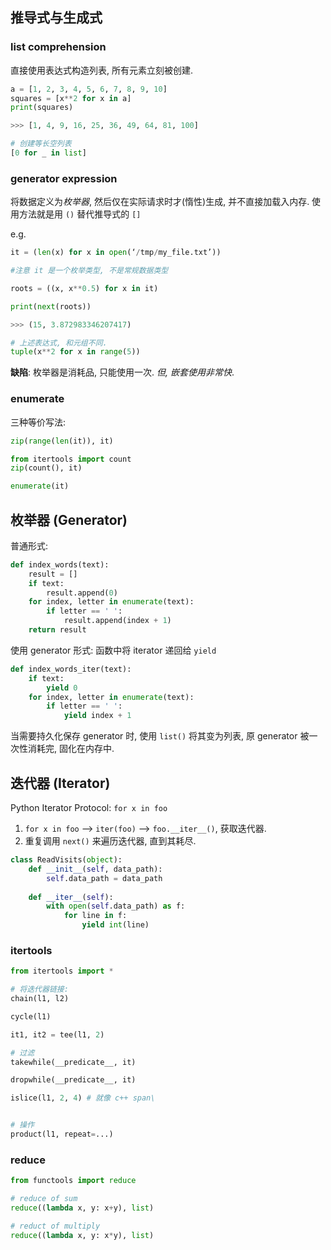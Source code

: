 ## 推导式与生成式

### list comprehension

直接使用表达式构造列表, 所有元素立刻被创建. 

```python
a = [1, 2, 3, 4, 5, 6, 7, 8, 9, 10] 
squares = [x**2 for x in a] 
print(squares) 

>>> [1, 4, 9, 16, 25, 36, 49, 64, 81, 100]

# 创建等长空列表
[0 for _ in list]
```

### generator expression

将数据定义为*枚举器*, 然后仅在实际请求时才(惰性)生成, 并不直接加载入内存.  使用方法就是用 `()` 替代推导式的 `[]`

e.g.
```python
it = (len(x) for x in open(‘/tmp/my_file.txt’))

#注意 it 是一个枚举类型, 不是常规数据类型

roots = ((x, x**0.5) for x in it)

print(next(roots))

>>> (15, 3.872983346207417) 

# 上述表达式, 和元组不同.
tuple(x**2 for x in range(5))
```

**缺陷**: 枚举器是消耗品, 只能使用一次. *但, 嵌套使用非常快*. 

### enumerate

三种等价写法:

```python
zip(range(len(it)), it)

from itertools import count
zip(count(), it)

enumerate(it)
```

## 枚举器 (Generator)

普通形式: 
```python
def index_words(text):
	result = []
	if text:
		result.append(0)
	for index, letter in enumerate(text):
		if letter == ' ':
			result.append(index + 1)
	return result
```

使用 generator 形式: 函数中将 iterator 递回给 `yield`
```python
def index_words_iter(text):
	if text:
		yield 0
	for index, letter in enumerate(text):
		if letter == ' ':
			yield index + 1
```

当需要持久化保存 generator 时, 使用 `list()` 将其变为列表, 原 generator 被一次性消耗完, 固化在内存中. 

## 迭代器 (Iterator)

Python Iterator Protocol: `for x in foo`
1. `for x in foo` --> `iter(foo)` --> `foo.__iter__()`, 获取迭代器.
2. 重复调用 `next()` 来遍历迭代器, 直到其耗尽.


```python
class ReadVisits(object):
	def __init__(self, data_path):
		self.data_path = data_path
		
	def __iter__(self):
		with open(self.data_path) as f:
			for line in f:
				yield int(line)
```


### itertools

```python
from itertools import *

# 将迭代器链接:
chain(l1, l2)

cycle(l1)

it1, it2 = tee(l1, 2)

# 过滤
takewhile(__predicate__, it)

dropwhile(__predicate__, it)

islice(l1, 2, 4) # 就像 c++ span\


# 操作
product(l1, repeat=...)
```

### reduce 

```python
from functools import reduce

# reduce of sum
reduce((lambda x, y: x+y), list)

# reduct of multiply
reduce((lambda x, y: x*y), list)
```